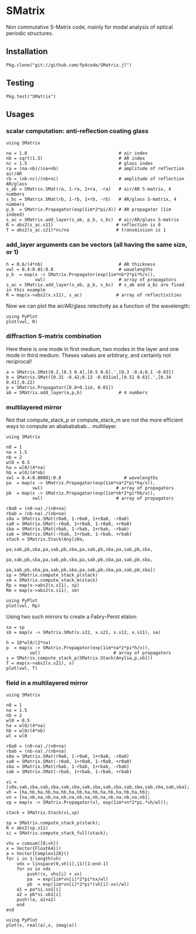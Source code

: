 # SMatrix

Non commutative S-Matrix code, mainly for modal analysis of optical periodic structures.

## Installation

```
Pkg.clone("git://github.com/fp4code/SMatrix.jl")
```

## Testing

```
Pkg.test("SMatrix")
```

## Usages

### scalar computation: anti-reflection coating glass

```
using SMatrix

na = 1.0                                   # air index
nb = sqrt(1.5)                             # AR index
nc = 1.5                                   # glass index
ra = (na-nb)/(na+nb)                       # amplitude of reflection air/AR
rb = (nb-nc)/(nb+nc)                       # amplitude of reflection AR/glass
s_ab = SMatrix.SMat(ra, 1-ra, 1+ra, -ra)   # air/AR S-matrix, 4 numbers
s_bc = SMatrix.SMat(rb, 1-rb, 1+rb, -rb)   # AR/glass S-matrix, 4 numbers
p_b  = SMatrix.Propagator(exp(1im*2*pi/4)) # AR propagator (1im indeed)
s_ac = SMatrix.add_layer(s_ab, p_b, s_bc)  # air/AR/glass S-matrix
R = abs2(s_ac.s11)                        # reflection is 0
T = abs2(s_ac.s21)*nc/na                  # transmission is 1
```

### add_layer arguments can be vectors (all having the same size, or 1)

```
h = 0.6/(4*nb)                             # AR thickness
vwl = 0.4:0.01:0.8                         # wavelengths
p_b  = map(x -> SMatrix.Propagator(exp(1im*nb*2*pi*h/x)),
       	   vwl)                            # array of propagators
s_ac = SMatrix.add_layer(s_ab, p_b, s_bc)  # s_ab and a_bc are fixed in this example
R = map(x->abs2(x.s11), s_ac)             # array of reflectivities
```

Now we can plot the air/AR/glass relectivity as a function of the wavelength:

```
using PyPlot
plot(vwl, R)
```

### diffraction S-matrix combination

Here there is one mode in first medium, two modes in the layer and one mode in third medium.
Theses values are arbitrary, and certainly not reciprocal!

```
a = SMatrix.SMat(0.2,[0.3 0.4],[0.5 0.6].',[0.3 -0.4;0.1 -0.03])
b = SMatrix.SMat([0.31 -0.42;0.13 -0.031im],[0.51 0.63].',[0.34 0.41],0.22)
p = SMatrix.Propagator([0.8+0.1im, 0.01])
ab = SMatrix.add_layer(a,p,b)              # 4 numbers
```

### multilayered mirror

Not that compute_stack_p or compute_stack_m are not the more efficient ways
to compute an ababababab... multilayer.

```
using SMatrix

n0 = 1
na = 1.5
nb = 2
wl0 = 0.5
ha = wl0/(4*na)
hb = wl0/(4*nb)
vwl = 0.4:0.00001:0.8                        # wavelengths
pa  = map(x -> SMatrix.Propagator(exp(1im*na*2*pi*ha/x)),
          vwl)                            # array of propagators
pb  = map(x -> SMatrix.Propagator(exp(1im*nb*2*pi*hb/x)),
          vwl)                            # array of propagators

r0a0 = (n0-na)./(n0+na)
rbab = (nb-na)./(nb+na)
s0a = SMatrix.SMat(r0a0, 1-r0a0, 1+r0a0, -r0a0)
sa0 = SMatrix.SMat(-r0a0, 1+r0a0, 1-r0a0, +r0a0)
sba = SMatrix.SMat(rbab, 1-rbab, 1+rbab, -rbab)
sab = SMatrix.SMat(-rbab, 1+rbab, 1-rbab, +rbab)
stack = SMatrix.Stack(Any[s0a,
                          pa,sab,pb,sba,pa,sab,pb,sba,pa,sab,pb,sba,pa,sab,pb,sba,
                          pa,sab,pb,sba,pa,sab,pb,sba,pa,sab,pb,sba,pa,sab,pb,sba,
                          pa,sab,pb,sba,pa,sab,pb,sba,pa,sab,pb,sba,pa,sab,pb,sba])
sp = SMatrix.compute_stack_p(stack)
sm = SMatrix.compute_stack_m(stack)
Rp = map(x->abs2(x.s11), sp)
Rm = map(x->abs2(x.s11), sm)

using PyPlot
plot(vwl, Rp)
```

Using two such mirrors to create a Fabry-Perot etalon:

```
sa = sp
sb = map(x -> SMatrix.SMat(x.s22, x.s21, x.s12, x.s11), sa)

h = 10*wl0/(2*na)
p  = map(x -> SMatrix.Propagator(exp(1im*na*2*pi*h/x)),
         vwl)                            # array of propagators
s = SMatrix.compute_stack_p(SMatrix.Stack(Any[sa,p,sb]))
T = map(x->abs2(x.s21), s)
plot(vwl, T)
```

### field in a multilayered mirror

```
using SMatrix

n0 = 1
na = 1.5
nb = 2
wl0 = 0.5
ha = wl0/(4*na)
hb = wl0/(4*nb)
wl = wl0

r0a0 = (n0-na)./(n0+na)
rbab = (nb-na)./(nb+na)
s0a = SMatrix.SMat(r0a0, 1-r0a0, 1+r0a0, -r0a0)
sa0 = SMatrix.SMat(-r0a0, 1+r0a0, 1-r0a0, +r0a0)
sba = SMatrix.SMat(rbab, 1-rbab, 1+rbab, -rbab)
sab = SMatrix.SMat(-rbab, 1+rbab, 1-rbab, +rbab)

vi = [s0a,sab,sba,sab,sba,sab,sba,sab,sba,sab,sba,sab,sba,sab,sba,sab,sba];
vh = [ha,hb,ha,hb,ha,hb,ha,hb,ha,hb,ha,hb,ha,hb,ha,hb];
vn = [na,nb,na,nb,na,nb,na,nb,na,nb,na,nb,na,nb,na,nb];
vp = map(x -> SMatrix.Propagator(x), exp(1im*vn*2*pi.*vh/wl));

stack = SMatrix.Stack(vi,vp)

sp = SMatrix.compute_stack_p(stack);
R = abs2(sp.s11)
si = SMatrix.compute_stack_full(stack);

vhs = cumsum([0;vh])
x = Vector{Float64}()
a = Vector{Complex128}()
for i in 1:length(vh)
    vdx = linspace(0,vh[i],11)[1:end-1]
    for xx in vdx
    	push!(x, vhs[i] + xx)
        pa  = exp(1im*vn[i]*2*pi*xx/wl)
        pb  = exp(1im*vn[i]*2*pi*(vh[i]-xx)/wl)
	a1 = pa*si.sa1[i]
	a2 = pb*si.sb1[i]
	push!(a, a1+a2)
    end
end

using PyPlot
plot(x, real(a),x, imag(a))
```
